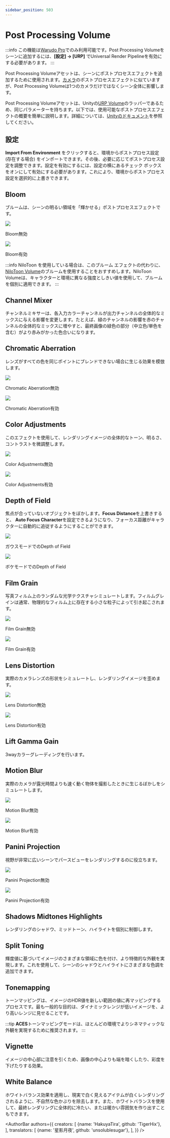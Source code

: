 ```yaml
---
sidebar_position: 503
---
```


# Post Processing Volume

:::info
この機能は[Warudo Pro](../pro)でのみ利用可能です。Post Processing Volumeをシーンに追加するには、**[設定] → [URP]** でUniversal Render Pipelineを有効にする必要があります。
:::

Post Processing Volumeアセットは、シーンにポストプロセスエフェクトを追加するために使用されます。[カメラ](camera#post-processing)のポストプロセスエフェクトに似ていますが、Post Processing Volumeは1つのカメラだけではなくシーン全体に影響します。

Post Processing Volumeアセットは、Unityの[URP Volume](https://docs.unity3d.com/Packages/com.unity.render-pipelines.universal@17.0/manual/volumes-landing-page.html)のラッパーであるため、同じパラメーターを持ちます。以下では、使用可能なポストプロセスエフェクトの概要を簡単に説明します。詳細については、[Unityのドキュメント](https://docs.unity3d.com/Packages/com.unity.render-pipelines.universal@17.0/manual/EffectList.html)を参照してください。

## 設定

**Import From Environment** をクリックすると、環境からポストプロセス設定 (存在する場合) をインポートできます。その後、必要に応じてポストプロセス設定を調整できます。設定を有効にするには、設定の横にあるチェック ボックスをオンにして有効にする必要があります。これにより、環境からポストプロセス設定を選択的に上書きできます。

## Bloom

ブルームは、シーンの明るい領域を「輝かせる」ポストプロセスエフェクトです。

![](/doc-img/bloom-off.png)
<p class="img-desc">Bloom無効</p>

![](/doc-img/bloom.png)
<p class="img-desc">Bloom有効</p>

:::info
NiloToon を使用している場合は、このブルーム エフェクトの代わりに、 [NiloToon Volume](nilotoon-volume)のブルームを使用することをおすすめします。NiloToon Volumeは、キャラクターと環境に異なる強度としきい値を使用して、ブルームを個別に適用できます。
:::

## Channel Mixer

チャンネルミキサーは、各入力カラーチャンネルが出力チャンネルの全体的なミックスに与える影響を変更します。たとえば、緑のチャンネルの影響を赤のチャンネルの全体的なミックスに増やすと、最終画像の緑色の部分（中立色/単色を含む）がより赤みがかった色合いになります。

## Chromatic Aberration

レンズがすべての色を同じポイントにブレンドできない場合に生じる効果を模倣します。

![](/doc-img/chromatic-aberration-off.png)
<p class="img-desc">Chromatic Aberration無効</p>

![](/doc-img/chromatic-aberration.png)
<p class="img-desc">Chromatic Aberration有効</p>

## Color Adjustments

このエフェクトを使用して、レンダリングイメージの全体的なトーン、明るさ、コントラストを微調整します。

![](/doc-img/color-adjustments-off.png)
<p class="img-desc">Color Adjustments無効</p>

![](/doc-img/color-adjustments.png)
<p class="img-desc">Color Adjustments有効</p>

## Depth of Field

焦点が合っていないオブジェクトをぼかします。**Focus Distance**を上書きすると、 **Auto Focus Character**を設定できるようになり、フォーカス距離がキャラクターに自動的に追従するようにすることができます。

![](/doc-img/dof-gaussian.png)
<p class="img-desc">ガウスモードでのDepth of Field</p>

![](/doc-img/dof-bokeh.png)
<p class="img-desc">ボケモードでのDepth of Field</p>

## Film Grain

写真フィルム上のランダムな光学テクスチャシミュレートします。フィルムグレインは通常、物理的なフィルム上に存在する小さな粒子によって引き起こされます。

![](/doc-img/film-grain-off.png)
<p class="img-desc">Film Grain無効</p>

![](/doc-img/film-grain.png)
<p class="img-desc">Film Grain有効</p>

## Lens Distortion

実際のカメラレンズの形状をシミュレートし、レンダリングイメージを歪めます。

![](/doc-img/lens-distortion-off.png)
<p class="img-desc">Lens Distortion無効</p>

![](/doc-img/lens-distortion.png)
<p class="img-desc">Lens Distortion有効</p>

## Lift Gamma Gain

3wayカラーグレーディングを行います。

## Motion Blur

実際のカメラが露光時間よりも速く動く物体を撮影したときに生じるぼかしをシミュレートします。

![](/doc-img/motion-blur-off.png)
<p class="img-desc">Motion Blur無効</p>

![](/doc-img/motion-blur.png)
<p class="img-desc">Motion Blur有効</p>

## Panini Projection

視野が非常に広いシーンでパースビューをレンダリングするのに役立ちます。

![](/doc-img/panini-off.png)
<p class="img-desc">Panini Projection無効</p>

![](/doc-img/panini.png)
<p class="img-desc">Panini Projection有効</p>

## Shadows Midtones Highlights

レンダリングのシャドウ、ミッドトーン、ハイライトを個別に制御します。

## Split Toning

輝度値に基づいてイメージのさまざまな領域に色を付け、より特徴的な外観を実現します。これを使用して、シーンのシャドウとハイライトにさまざまな色調を追加できます。

## Tonemapping

トーンマッピングは、イメージのHDR値を新しい範囲の値に再マッピングするプロセスです。最も一般的な目的は、ダイナミックレンジが低いイメージを、より高いレンジに見せることです。

:::tip
**ACES**トーンマッピングモードは、ほとんどの環境でよりシネマティックな外観を実現するために推奨されます。
:::

## Vignette

イメージの中心部に注意を引くため、画像の中心よりも端を暗くしたり、彩度を下げたりする効果。

## White Balance

ホワイトバランス効果を適用し、現実で白く見えるアイテムが白くレンダリングされるように、不自然な色かぶりを除去します。また、ホワイトバランスを使用して、最終レンダリングに全体的に冷たい、または暖かい雰囲気を作り出すこともできます。

<AuthorBar authors={{
  creators: [
    {name: 'HakuyaTira', github: 'TigerHix'},
  ],
  translators: [
    {name: '星影月夜', github: 'unsolublesugar'},
  ],
}} />
